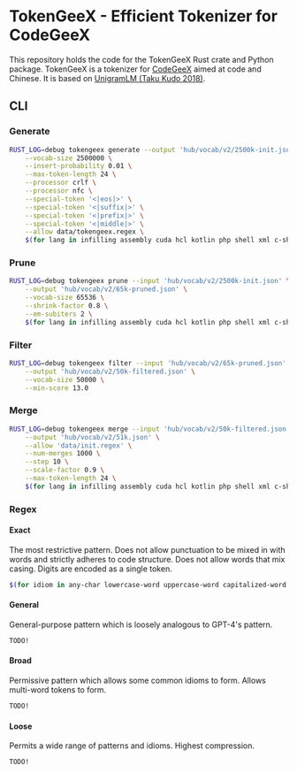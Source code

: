 # TokenGeeX - Efficient Tokenizer for CodeGeeX

This repository holds the code for the TokenGeeX Rust crate and Python package. TokenGeeX is a tokenizer for [CodeGeeX](https://github.com/THUDM/Codegeex2) aimed at code and Chinese. It is based on [UnigramLM (Taku Kudo 2018)](https://arxiv.org/abs/1804.10959).

## CLI

### Generate

```bash
RUST_LOG=debug tokengeex generate --output 'hub/vocab/v2/2500k-init.json' \
    --vocab-size 2500000 \
    --insert-probability 0.01 \
    --max-token-length 24 \
    --processor crlf \
    --processor nfc \
    --special-token '<|eos|>' \
    --special-token '<|suffix|>' \
    --special-token '<|prefix|>' \
    --special-token '<|middle|>' \
    --allow data/tokengeex.regex \
    $(for lang in infilling assembly cuda hcl kotlin php shell xml c-sharp dart html powershell sql yaml c diff java lua python swift zig chinese-markdown dockerfile javascript makefile r tex cmake elixir json markdown ruby toml cpp go jsx pascal rust typescript css haskell julia perl scala vue; do echo "--train ${lang}:./hub/data/train/${lang}.bin "; done)
```

### Prune

```bash
RUST_LOG=debug tokengeex prune --input 'hub/vocab/v2/2500k-init.json' \
    --output 'hub/vocab/v2/65k-pruned.json' \
    --vocab-size 65536 \
    --shrink-factor 0.8 \
    --em-subiters 2 \
    $(for lang in infilling assembly cuda hcl kotlin php shell xml c-sharp dart html powershell sql yaml c diff java lua python swift zig chinese-markdown dockerfile javascript makefile r tex cmake elixir json markdown ruby toml cpp go jsx pascal rust typescript css haskell julia perl scala vue; do echo "--train ${lang}:./hub/data/train/${lang}.bin:0.1 "; done)
```

### Filter

```bash
RUST_LOG=debug tokengeex filter --input 'hub/vocab/v2/65k-pruned.json' \
    --output 'hub/vocab/v2/50k-filtered.json' \
    --vocab-size 50000 \
    --min-score 13.0
```

### Merge

```bash
RUST_LOG=debug tokengeex merge --input 'hub/vocab/v2/50k-filtered.json' \
    --output 'hub/vocab/v2/51k.json' \
    --allow 'data/init.regex' \
    --num-merges 1000 \
    --step 10 \
    --scale-factor 0.9 \
    --max-token-length 24 \
    $(for lang in infilling assembly cuda hcl kotlin php shell xml c-sharp dart html powershell sql yaml c diff java lua python swift zig chinese-markdown dockerfile javascript makefile r tex cmake elixir json markdown ruby toml cpp go jsx pascal rust typescript css haskell julia perl scala vue; do echo "--train ${lang}:./hub/data/train/${lang}.bin:0.1 "; done)
```

### Regex

#### Exact

The most restrictive pattern. Does not allow punctuation to be mixed in with words and strictly adheres to code structure. Does not allow words that mix casing. Digits are encoded as a single token.

```bash
$(for idiom in any-char lowercase-word uppercase-word capitalized-word english-contraction indent few-repeated-punct-space; do echo "-i ${idiom} "; done)
```

#### General

General-purpose pattern which is loosely analogous to GPT-4's pattern.

```bash
TODO!
```

#### Broad

Permissive pattern which allows some common idioms to form. Allows multi-word tokens to form.

```bash
TODO!
```

#### Loose

Permits a wide range of patterns and idioms. Highest compression.

```bash
TODO!
```
